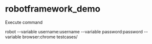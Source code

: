 # robotframework_demo

Execute command

robot --variable username:username --variable password:password --variable browser:chrome testcases/
